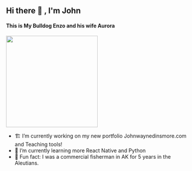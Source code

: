
## Hi there 👋 , I'm John


#### This is My Bulldog Enzo and his wife Aurora

<img src="https://user-images.githubusercontent.com/7789098/131226975-eadf9211-387d-442a-8199-bc1121f23548.jpg"  width='250'>

-  🏗  I’m currently working on my new portfolio Johnwaynedinsmore.com and Teaching tools!
-  🌱  I’m currently learning more React Native and Python
-  👯  Fun fact: I was a commercial fisherman in AK for 5 years in the Aleutians.
<!--
**djibba22/djibba22** is a ✨ _special_ ✨ repository because its `README.md` (this file) appears on your GitHub profile.

Here are some ideas to get you started:

- 🔭 I’m currently working on ...
- 🌱 I’m currently learning ...
- 👯 I’m looking to collaborate on ...
- 🤔 I’m looking for help with ...
- 💬 Ask me about ...
- 📫 How to reach me: ...
- 😄 Pronouns: ...
 ...
-->
